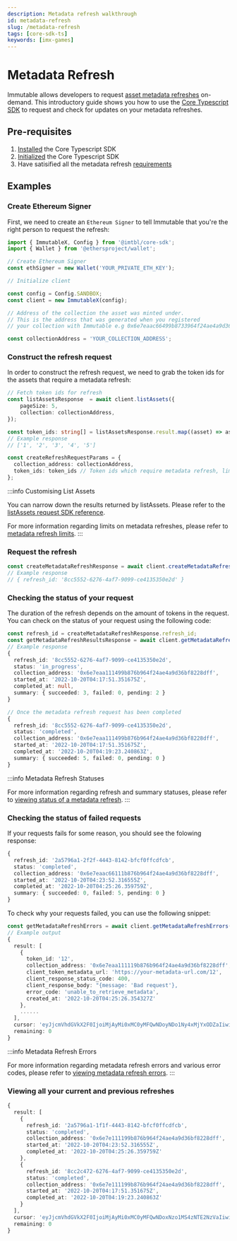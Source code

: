 ```yaml
---
description: Metadata refresh walkthrough
id: metadata-refresh
slug: /metadata-refresh
tags: [core-sdk-ts]
keywords: [imx-games]
---
```


# Metadata Refresh

Immutable allows developers to request [asset metadata refreshes](/docs/asset-metadata-refreshes) on-demand. This introductory guide shows you how to use the [Core Typescript SDK](https://docs.x.immutable.com/sdk-references/core-sdk-ts/1.0.0-beta.3/classes/immutablex.immutablex) to request and check for updates on your metadata refreshes.

## Pre-requisites

1. [Installed](sdk-docs/core-sdk-ts/installation) the Core Typescript SDK
1. [Initialized](sdk-docs/core-sdk-ts/initialization) the Core Typescript SDK
1. Have satisified all the metadata refresh [requirements](/docs/asset-metadata-refreshes#requirements)


## Examples

### Create Ethereum Signer

First, we need to create an `Ethereum Signer` to tell Immutable that you're the right person to request the refresh:

```ts
import { ImmutableX, Config } from '@imtbl/core-sdk';
import { Wallet } from '@ethersproject/wallet';

// Create Ethereum Signer
const ethSigner = new Wallet('YOUR_PRIVATE_ETH_KEY');

// Initialize client

const config = Config.SANDBOX;
const client = new ImmutableX(config);

// Address of the collection the asset was minted under.
// This is the address that was generated when you registered
// your collection with Immutable e.g 0x6e7eaac66499b8733964f24ae4a9d36bf8118dff

const collectionAddress = 'YOUR_COLLECTION_ADDRESS';
```

### Construct the refresh request

In order to construct the refresh request, we need to grab the token ids for the assets that require a metadata refresh:

```ts
// Fetch token ids for refresh
const listAssetsResponse  = await client.listAssets({
    pageSize: 5,
    collection: collectionAddress,
});

const token_ids: string[] = listAssetsResponse.result.map((asset) => asset.token_id);
// Example response
// ['1', '2', '3', '4', '5']

const createRefreshRequestParams = {
  collection_address: collectionAddress,
  token_ids: token_ids // Token ids which require metadata refresh, limit to 1000 per request
};
```


:::info Customising List Assets

You can narrow down the results returned by listAssets. Please refer to the [listAssets request SDK reference](https://docs.x.immutable.com/sdk-references/core-sdk-ts/1.0.0-beta.3/interfaces/index.assetsapilistassetsrequest).

For more information regarding limits on metadata refreshes, please refer to [metadata refresh limits](https://docs.x.immutable.com/docs/asset-metadata-refreshes#metadata-refresh-limits).
:::

### Request the refresh

```ts
const createMetadataRefreshResponse = await client.createMetadataRefresh(ethSigner, createRefreshRequestParams);
// Example response
// { refresh_id: '8cc5552-6276-4af7-9099-ce4135350e2d' }
```

### Checking the status of your request

The duration of the refresh depends on the amount of tokens in the request. You can check on the status of your request using the following code:

```ts
const refresh_id = createMetadataRefreshResponse.refresh_id;
const getMetadataRefreshResultsResponse = await client.getMetadataRefreshResults(ethSigner, refresh_id);
// Example response
{
  refresh_id: '8cc5552-6276-4af7-9099-ce4135350e2d',
  status: 'in_progress',
  collection_address: '0x6e7eaa111499b876b964f24ae4a9d36bf8228dff',
  started_at: '2022-10-20T04:17:51.351675Z',
  completed_at: null,
  summary: { succeeded: 3, failed: 0, pending: 2 }
}

// Once the metadata refresh request has been completed
{
  refresh_id: '8cc5552-6276-4af7-9099-ce4135350e2d',
  status: 'completed',
  collection_address: '0x6e7eaa111499b876b964f24ae4a9d36bf8228dff',
  started_at: '2022-10-20T04:17:51.351675Z',
  completed_at: '2022-10-20T04:19:23.240863Z',
  summary: { succeeded: 5, failed: 0, pending: 0 }
}
```

:::info Metadata Refresh Statuses

For more information regarding refresh and summary statuses, please refer to [viewing status of a metadata refresh](https://docs.x.immutable.com/docs/asset-metadata-refreshes#viewing-the-status-of-a-metadata-refresh).
:::

### Checking the status of failed requests

If your requests fails for some reason, you should see the folowing response:

```ts
{
  refresh_id: '2a5796a1-2f2f-4443-8142-bfcf0ffcdfcb',
  status: 'completed',
  collection_address: '0x6e7eaac66111b876b964f24ae4a9d36bf8228dff',
  started_at: '2022-10-20T04:23:52.316555Z',
  completed_at: '2022-10-20T04:25:26.359759Z',
  summary: { succeeded: 0, failed: 5, pending: 0 }
}
```

To check why your requests failed, you can use the following snippet:

```ts
const getMetadataRefreshErrors = await client.getMetadataRefreshErrors(ethSigner, refresh_id);
// Example output
{
  result: [
    {
      token_id: '12',
      collection_address: '0x6e7eaa111119b876b964f24ae4a9d36bf8228dff',
      client_token_metadata_url: 'https://your-metadata-url.com/12',
      client_response_status_code: 400,
      client_response_body: "{message: 'Bad request'},
      error_code: 'unable_to_retrieve_metadata',
      created_at: '2022-10-20T04:25:26.354327Z'
    },
    ......
  ],
  cursor: 'eyJjcmVhdGVkX2F0IjoiMjAyMi0xMC0yMFQwNDoyNDo1Ny4xMjYxODZaIiwiaWQiOiI2MTZkMTg4MC0zOTZiLTRmMGUtOGZmaaa',
  remaining: 0
}
```

:::info Metadata Refresh Errors

For more information regarding metadata refresh errors and various error codes, please refer to [viewing metadata refresh errors](https://docs.x.immutable.com/docs/asset-metadata-refreshes#viewing-metadata-refresh-errors).
:::

### Viewing all your current and previous refreshes

```ts
{
  result: [
    {
      refresh_id: '2a5796a1-1f1f-4443-8142-bfcf0ffcdfcb',
      status: 'completed',
      collection_address: '0x6e7e111199b876b964f24ae4a9d36bf8228dff',
      started_at: '2022-10-20T04:23:52.316555Z',
      completed_at: '2022-10-20T04:25:26.359759Z'
    },
    {
      refresh_id: '8cc2c472-6276-4af7-9099-ce4135350e2d',
      status: 'completed',
      collection_address: '0x6e7e111199b876b964f24ae4a9d36bf8228dff',
      started_at: '2022-10-20T04:17:51.351675Z',
      completed_at: '2022-10-20T04:19:23.240863Z'
    }
  ],
  cursor: 'eyJjcmVhdGVkX2F0IjoiMjAyMi0xMC0yMFQwNDoxNzo1MS4zNTE2NzVaIiwiaWQiOiI4Y2MyYzQ3Mi02Mjc2LTRhZjctOTA5OS1jZ111111',
  remaining: 0
}
```
